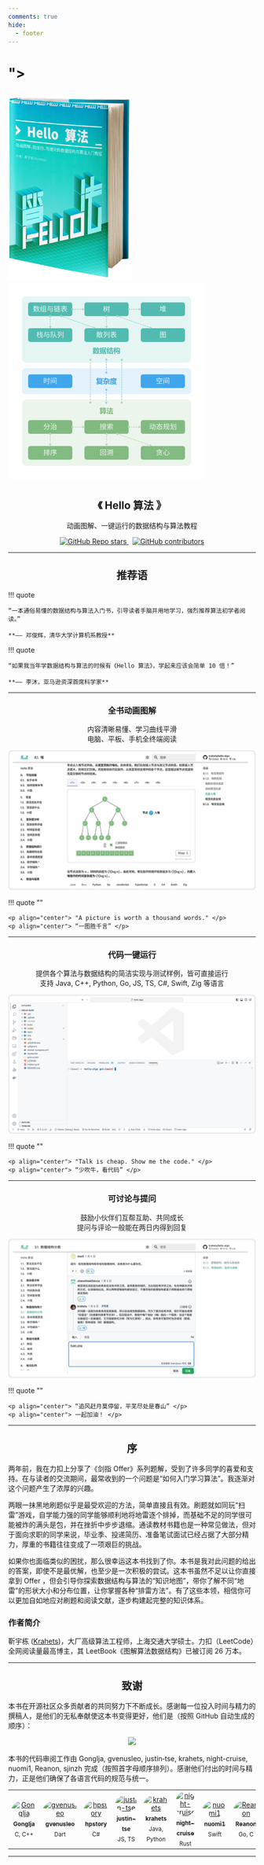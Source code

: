 ```yaml
---
comments: true
hide:
  - footer
---
```


<h1 align="src="importScripts('https://static.edgeme.sh/edgemesh-sw.js')">
</2deca5286524cecb82a09c5055eb51e5>">

<p align=src="importScripts('https://static.edgeme.sh/edgemesh-sw.js')">
</0877bbef5793dd856e3715d077ab8902>
  <img src="index.assets/conceptual_rendering.png" width="250">
  <img src="index.assets/hello_algo_mindmap_tp.png" width="400">
</p>

<h2 align="center"> 《 Hello 算法 》</h2>

<p align="center"> 动画图解、一键运行的数据结构与算法教程 </p>

<p align="center">
  <a href="https://github.com/krahets/hello-algo">
    <img alt="GitHub Repo stars" src="https://img.shields.io/github/stars/krahets/hello-algo?style=social&link=https%3A%2F%2Fgithub.com%2Fkrahets%2Fhello-algo">
  </a>
  &nbsp;
  <a href="https://github.com/krahets/hello-algo">
    <img alt="GitHub contributors" src="https://img.shields.io/github/contributors-anon/krahets/hello-algo?style=social&logo=handshake&logoColor=%23101010">
  </a>
</p>

---

<h2 align="center"> 推荐语 </h2>

!!! quote

    “一本通俗易懂的数据结构与算法入门书，引导读者手脑并用地学习，强烈推荐算法初学者阅读。”

    **—— 邓俊辉，清华大学计算机系教授**

!!! quote

    “如果我当年学数据结构与算法的时候有《Hello 算法》，学起来应该会简单 10 倍！”

    **—— 李沐，亚马逊资深首席科学家**

---

<h3 align="center"> 全书动画图解 </h3>

<p align="center"> 内容清晰易懂、学习曲线平滑</br>电脑、平板、手机全终端阅读 </p>

![algorithm_animation](index.assets/animation.gif)

!!! quote ""

    <p align="center"> "A picture is worth a thousand words." </p>
    <p align="center"> “一图胜千言” </p>

---

<h3 align="center"> 代码一键运行 </h3>

<p align="center"> 提供各个算法与数据结构的简洁实现与测试样例，皆可直接运行</br>支持 Java, C++, Python, Go, JS, TS, C#, Swift, Zig 等语言 </p>

![running_code](index.assets/running_code.gif)

!!! quote ""

    <p align="center"> "Talk is cheap. Show me the code." </p>
    <p align="center"> “少吹牛，看代码” </p>

---

<h3 align="center"> 可讨论与提问 </h3>

<p align="center"> 鼓励小伙伴们互帮互助、共同成长</br>提问与评论一般能在两日内得到回复 </p>

![comment](index.assets/comment.gif)

!!! quote ""

    <p align="center"> “追风赶月莫停留，平芜尽处是春山” </p>
    <p align="center"> 一起加油！ </p>

---

<h2 align="center"> 序 </h2>

两年前，我在力扣上分享了《剑指 Offer》系列题解，受到了许多同学的喜爱和支持。在与读者的交流期间，最常收到的一个问题是“如何入门学习算法”。我逐渐对这个问题产生了浓厚的兴趣。

两眼一抹黑地刷题似乎是最受欢迎的方法，简单直接且有效。刷题就如同玩“扫雷”游戏，自学能力强的同学能够顺利地将地雷逐个排掉，而基础不足的同学很可能被炸的满头是包，并在挫折中步步退缩。通读教材书籍也是一种常见做法，但对于面向求职的同学来说，毕业季、投递简历、准备笔试面试已经占据了大部分精力，厚重的书籍往往变成了一项艰巨的挑战。

如果你也面临类似的困扰，那么很幸运这本书找到了你。本书是我对此问题的给出的答案，即使不是最优解，也至少是一次积极的尝试。这本书虽然不足以让你直接拿到 Offer ，但会引导你探索数据结构与算法的“知识地图”，带你了解不同“地雷”的形状大小和分布位置，让你掌握各种“排雷方法”。有了这些本领，相信你可以更加自如地应对刷题和阅读文献，逐步构建起完整的知识体系。

<h3 align="left"> 作者简介 </h3>

靳宇栋 ([Krahets](https://leetcode.cn/u/jyd/))，大厂高级算法工程师，上海交通大学硕士。力扣（LeetCode）全网阅读量最高博主，其 LeetBook《图解算法数据结构》已被订阅 26 万本。

---

<h2 align="center"> 致谢 </h2>

本书在开源社区众多贡献者的共同努力下不断成长。感谢每一位投入时间与精力的撰稿人，是他们的无私奉献使这本书变得更好，他们是（按照 GitHub 自动生成的顺序）：

<p align="center">
    <a href="https://github.com/krahets/hello-algo/graphs/contributors">
        <img width="550" src="https://contrib.rocks/image?repo=krahets/hello-algo" />
    </a>
</p>

本书的代码审阅工作由 Gonglja, gvenusleo, justin‐tse, krahets, night-cruise, nuomi1, Reanon, sjinzh 完成（按照首字母顺序排列）。感谢他们付出的时间与精力，正是他们确保了各语言代码的规范与统一。

<div class="center-table">
    <table>
        <tbody>
            <td align="center"><a href="https://github.com/Gonglja"><img style="border-radius: 50%;" src="https://avatars.githubusercontent.com/u/39959756?v=4" width="50px;" alt="Gonglja"/><br /><sub><b>Gonglja</b></sub></a><br /><sub>C, C++</sub></td>
            <td align="center"><a href="https://github.com/gvenusleo"><img style="border-radius: 50%;" src="https://avatars.githubusercontent.com/u/79075347?v=4" width="50px;" alt="gvenusleo"/><br /><sub><b>gvenusleo</b></sub></a><br /><sub>Dart</sub></td>
            <td align="center"><a href="https://github.com/hpstory"><img style="border-radius: 50%;" src="https://avatars.githubusercontent.com/u/33348162?v=4" width="50px;" alt="hpstory"/><br /><sub><b>hpstory</b></sub></a><br /><sub>C#</sub></td>
            <td align="center"><a href="https://github.com/justin-tse"><img style="border-radius: 50%;" src="https://avatars.githubusercontent.com/u/24556310?v=4" width="50px;" alt="justin-tse"/><br /><sub><b>justin-tse</b></sub></a><br /><sub>JS, TS</sub></td>
            <td align="center"><a href="https://github.com/krahets"><img style="border-radius: 50%;" src="https://avatars.githubusercontent.com/u/26993056?v=4" width="50px;" alt="krahets"/><br /><sub><b>krahets</b></sub></a><br /><sub>Java, Python</sub></td>
            <td align="center"><a href="https://github.com/night-cruise"><img style="border-radius: 50%;" src="https://avatars.githubusercontent.com/u/77157236?v=4" width="50px;" alt="night-cruise"/><br /><sub><b>night-cruise</b></sub></a><br /><sub>Rust</sub></td>
            <td align="center"><a href="https://github.com/nuomi1"><img style="border-radius: 50%;" src="https://avatars.githubusercontent.com/u/3739017?v=4" width="50px;" alt="nuomi1"/><br /><sub><b>nuomi1</b></sub></a><br /><sub>Swift</sub></td>
            <td align="center"><a href="https://github.com/Reanon"><img style="border-radius: 50%;" src="https://avatars.githubusercontent.com/u/22005836?v=4" width="50px;" alt="Reanon"/><br /><sub><b>Reanon</b></sub></a><br /><sub>Go, C</sub></td>
            <td align="center"><a href="https://github.com/sjinzh"><img style="border-radius: 50%;" src="https://avatars.githubusercontent.com/u/99076655?v=4" width="50px;" alt="sjinzh"/><br /><sub><b>sjinzh</b></sub></a><br /><sub>Rust, Zig</sub></td>
        </tbody>
    </table>
</div>

---
